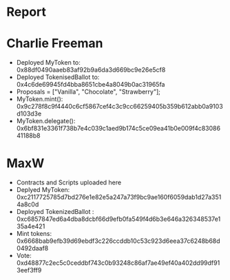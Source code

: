 # Report

# Charlie Freeman

- Deployed MyToken to: 0x88df0490aaeb83af92b9a6da3d669bc9e26e5cf8
- Deployed TokenisedBallot to: 0x4c6de69945fd4bba8651cbe4a8049b0ac31965fa
- Proposals = ["Vanilla", "Chocolate", "Strawberry"];
- MyToken.mint(): 0x9c278f8c9f4440c6cf5867cef4c3c9cc66259405b359b612abb0a9103d103d3e
-  MyToken.delegate(): 0x6bf831e3361f738b7e4c039c1aed9b174c5ce09ea41b0e009f4c8308641188b8

# MaxW

- Contracts and Scripts uploaded here
- Deplyed MyToken: 0xc2117725785d7bd276e1e82e5a247a73f9bc9ae160f6059dab1d27a3514a8c0d
- Deployed TokenizedBallot : 0xc6857847ed6a4dba8dcbf66d9efb0fa549f4d6b3e646a326348537e135a4e421
- Mint tokens: 0x6668bab9efb39d69ebdf3c226ccddb10c53c923d6eea37c6248b68d0492daaf8
- Vote: 0xd48877c2ec5c0ceddbf743c0b93248c86af7ae49ef40a402dd99df913eef3ff9
